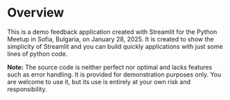 # Overview
This is a demo feedback application created with Streamlit for the Python Meetup in Sofia, Bulgaria, on January 28, 2025. It is created to show the simplicity of Streamlit and you can build quickly applications with just some lines of python code.

**Note:** The source code is neither perfect nor optimal and lacks features such as error handling. It is provided for demonstration purposes only. You are welcome to use it, but its use is entirely at your own risk and responsibility.

